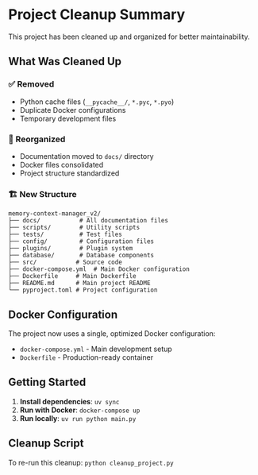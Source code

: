 # Project Cleanup Summary

This project has been cleaned up and organized for better maintainability.

## What Was Cleaned Up

### ✅ Removed
- Python cache files (`__pycache__/`, `*.pyc`, `*.pyo`)
- Duplicate Docker configurations
- Temporary development files

### 📁 Reorganized
- Documentation moved to `docs/` directory
- Docker files consolidated
- Project structure standardized

### 🏗️  New Structure
```
memory-context-manager_v2/
├── docs/           # All documentation files
├── scripts/        # Utility scripts
├── tests/          # Test files
├── config/         # Configuration files
├── plugins/        # Plugin system
├── database/       # Database components
├── src/           # Source code
├── docker-compose.yml  # Main Docker configuration
├── Dockerfile     # Main Dockerfile
├── README.md      # Main project README
└── pyproject.toml # Project configuration
```

## Docker Configuration

The project now uses a single, optimized Docker configuration:
- `docker-compose.yml` - Main development setup
- `Dockerfile` - Production-ready container

## Getting Started

1. **Install dependencies**: `uv sync`
2. **Run with Docker**: `docker-compose up`
3. **Run locally**: `uv run python main.py`

## Cleanup Script

To re-run this cleanup: `python cleanup_project.py`
